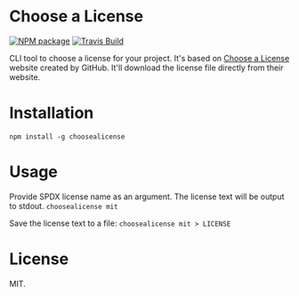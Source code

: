 # Choose a License

[![NPM package][nodei-image]][nodei-url]
[![Travis Build][travis-image]][travis-url]

CLI tool to choose a license for your project. It's based on [Choose a License](http://choosealicense.com/) website created by GitHub. It'll download the license file directly from their website.

# Installation
`npm install -g choosealicense`

# Usage
Provide SPDX license name as an argument. The license text will be output to stdout.
`choosealicense mit`

Save the license text to a file:
`choosealicense mit > LICENSE`

# License
MIT.

[nodei-url]: https://nodei.co/npm/choosealicense/
[nodei-image]: https://nodei.co/npm/choosealicense.png?mini=true

[travis-url]: https://travis-ci.org/fmoliveira/choosealicense
[travis-image]: https://api.travis-ci.org/fmoliveira/choosealicense.svg

